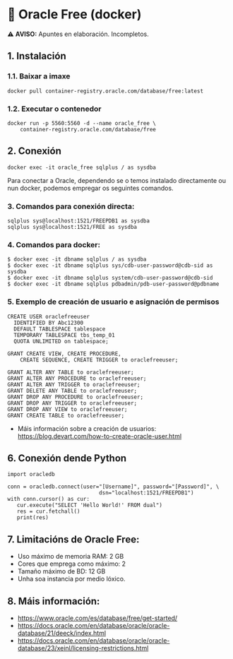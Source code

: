 # 🧾 Oracle Free (docker)

⚠️ **AVISO:** Apuntes en elaboración. Incompletos.

## 1. Instalación

### 1.1. Baixar a imaxe

~~~~
docker pull container-registry.oracle.com/database/free:latest
~~~~

### 1.2. Executar o contenedor

~~~~
docker run -p 5560:5560 -d --name oracle_free \
    container-registry.oracle.com/database/free
~~~~

## 2. Conexión

~~~~
docker exec -it oracle_free sqlplus / as sysdba
~~~~

Para conectar a Oracle, dependendo se o temos instalado directamente ou nun docker, podemos empregar os seguintes comandos.

### 3. Comandos para conexión directa:

~~~~
sqlplus sys@localhost:1521/FREEPDB1 as sysdba
sqlplus sys@localhost:1521/FREE as sysdba
~~~~

### 4. Comandos para docker:

~~~~
$ docker exec -it dbname sqlplus / as sysdba
$ docker exec -it dbname sqlplus sys/cdb-user-password@cdb-sid as sysdba
$ docker exec -it dbname sqlplus system/cdb-user-password@cdb-sid
$ docker exec -it dbname sqlplus pdbadmin/pdb-user-password@pdbname
~~~~

### 5. Exemplo de creación de usuario e asignación de permisos

~~~~
CREATE USER oraclefreeuser
  IDENTIFIED BY Abc12300 
  DEFAULT TABLESPACE tablespace
  TEMPORARY TABLESPACE tbs_temp_01
  QUOTA UNLIMITED on tablespace;
~~~~

~~~~
GRANT CREATE VIEW, CREATE PROCEDURE,
    CREATE SEQUENCE, CREATE TRIGGER to oraclefreeuser;

GRANT ALTER ANY TABLE to oraclefreeuser;
GRANT ALTER ANY PROCEDURE to oraclefreeuser;
GRANT ALTER ANY TRIGGER to oraclefreeuser;
GRANT DELETE ANY TABLE to oraclefreeuser;
GRANT DROP ANY PROCEDURE to oraclefreeuser;
GRANT DROP ANY TRIGGER to oraclefreeuser;
GRANT DROP ANY VIEW to oraclefreeuser;
GRANT CREATE TABLE to oraclefreeuser;
~~~~

- Máis información sobre a creación de usuarios: <https://blog.devart.com/how-to-create-oracle-user.html>

## 6. Conexión dende Python

~~~~
import oracledb

conn = oracledb.connect(user="[Username]", password="[Password]", \
                             dsn="localhost:1521/FREEPDB1")
with conn.cursor() as cur:
   cur.execute("SELECT 'Hello World!' FROM dual")
   res = cur.fetchall()
   print(res)
~~~~


## 7. Limitacións de Oracle Free:

- Uso máximo de memoria RAM: 2 GB
- Cores que emprega como máximo: 2
- Tamaño máximo de BD: 12 GB
- Unha soa instancia por medio lóxico.
   

## 8. Máis información:

- <https://www.oracle.com/es/database/free/get-started/>
- <https://docs.oracle.com/en/database/oracle/oracle-database/21/deeck/index.html>
- <https://docs.oracle.com/en/database/oracle/oracle-database/23/xeinl/licensing-restrictions.html>
